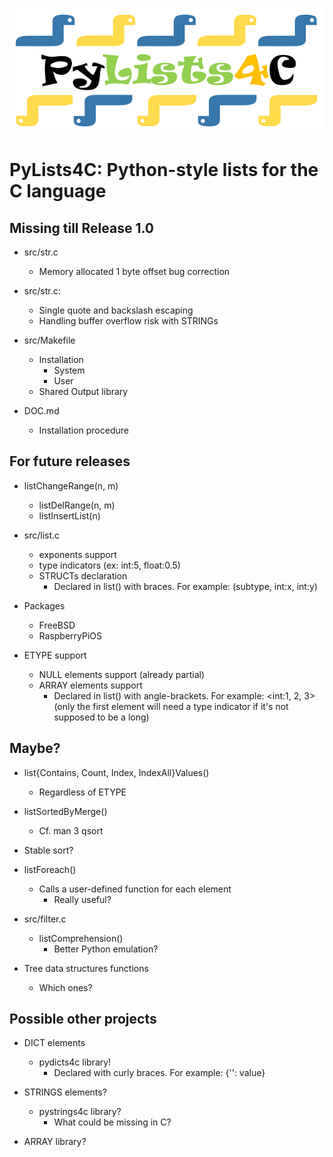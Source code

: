 ![alt text](https://github.com/HubTou/PyLists4C/blob/main/logo/pylists4c-logo.png "PyLists4C: Python-style lists for the C language")
# PyLists4C: Python-style lists for the C language

## Missing till Release 1.0
* src/str.c
  * Memory allocated 1 byte offset bug correction

* src/str.c:
  * Single quote and backslash escaping
  * Handling buffer overflow risk with STRINGs

* src/Makefile
  * Installation
    * System
    * User
  * Shared Output library

* DOC.md
  * Installation procedure

## For future releases
* listChangeRange(n, m)
  * listDelRange(n, m)
  * listInsertList(n)

* src/list.c
  * exponents support
  * type indicators (ex: int:5, float:0.5)
  * STRUCTs declaration
    * Declared in list() with braces. For example: (subtype, int:x, int:y)

* Packages
  * FreeBSD
  * RaspberryPiOS

* ETYPE support
  * NULL elements support (already partial)
  * ARRAY elements support
    * Declared in list() with angle-brackets. For example: <int:1, 2, 3> (only the first element will need a type indicator if it's not supposed to be a long) 

## Maybe?
* list{Contains, Count, Index, IndexAll}Values()
  * Regardless of ETYPE

* listSortedByMerge()
  * Cf. man 3 qsort

* Stable sort?

* listForeach()
  * Calls a user-defined function for each element
    * Really useful?

* src/filter.c
  * listComprehension()
    * Better Python emulation?

* Tree data structures functions
  * Which ones?

## Possible other projects
* DICT elements
  * pydicts4c library!
    * Declared with curly braces. For example: {'': value}

* STRINGS elements?
  * pystrings4c library?
    * What could be missing in C?

* ARRAY library?
